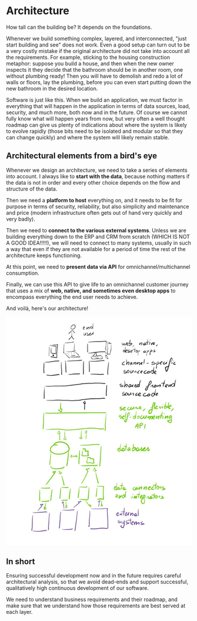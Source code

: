 # Architecture

How tall can the building be? It depends on the foundations.

Whenever we build something complex, layered, and interconnected, "just start building and see" does not work. Even a good setup can turn out to be a very costly mistake if the original architecture did not take into account all the requirements. For example, sticking to the housing construction metaphor: suppose you build a house, and then when the new owner inspects it they decide that the bathroom should be in another room, one without plumbing ready! Then you will have to demolish and redo a lot of walls or floors, lay the plumbing, before you can even start putting down the new bathroom in the desired location.

Software is just like this. When we build an application, we must factor in everything that will happen in the application in terms of data sources, load, security, and much more, both now and in the future. Of course we cannot fully know what will happen years from now, but very often a well thought roadmap can give us plenty of indications about where the system is likely to evolve rapidly (those bits need to be isolated and modular so that they can change quickly) and where the system will likely remain stable.

## Architectural elements from a bird's eye
Whenever we design an architecture, we need to take a series of elements into account. I always like to **start with the data**, because nothing matters if the data is not in order and every other choice depends on the flow and structure of the data. 

Then we need a **platform to host** everything on, and it needs to be fit for purpose in terms of security, reliability, but also simplicity and maintenance and price (modern infrastructure often gets out of hand very quickly and very badly).

Then we need to **connect to the various external systems**. Unless we are building everything down to the ERP and CRM from scratch (WHICH IS NOT A GOOD IDEA!!!!!), we will need to connect to many systems, usually in such a way that even if they are not available for a period of time the rest of the architecture keeps functioning.

At this point, we need to **present data via API** for omnichannel/multichannel consumption.

Finally, we can use this API to give life to an omnichannel customer journey that uses a mix of **web, native, and sometimes even desktop apps** to encompass everything the end user needs to achieve. 

And voilà, here's our architecture!

![architectural elements](./architectural-elements.jpg)

## In short
Ensuring successful development now and in the future requires careful architectural analysis, so that we avoid dead-ends and support successful, qualitatively high continuous development of our software.

We need to understand business requirements and their roadmap, and make sure that we understand how those requirements are best served at each layer.

<!-- Would you like to take a look at the security of a web application together? 
>> Contact form <<>> -->

